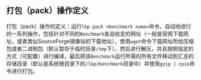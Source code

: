 ## 打包（pack）操作定义

打包（pack）操作的定义：运行`lkp pack <benchmark name>`命令，自动地进行的一系列操作，包括针对不同的`Benchmark`各自给定的网址（一般是官网下载网址，或者类似SourceForge镜像站的下载地址），使用`wget`命令下载网址所给压缩包或者二进制包（默认暂存于临时目录`/tmp`下），然后进行解压，并且按照指定的方式（可配置）进行编译，最后把该`Benchmark`运行所需的所有文件移动到汇总的存储目录（默认是系统根目录下的`/lkp/benchmark`目录中）并使用`gzip | cpio`命令进行打包。
